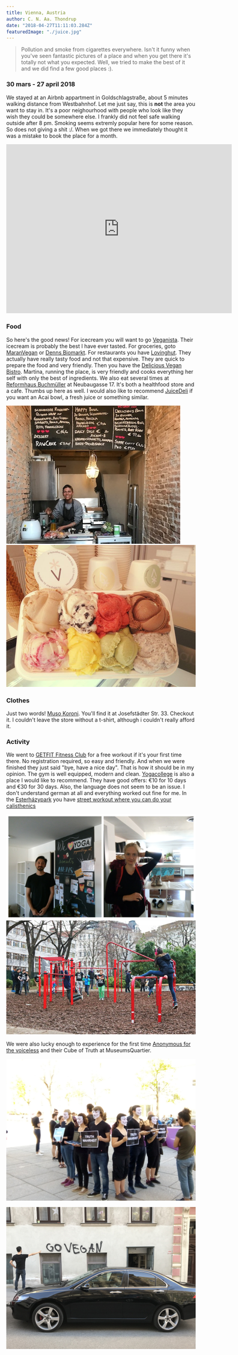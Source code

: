 ```yaml
---
title: Vienna, Austria
author: C. N. Aa. Thondrup
date: "2018-04-27T11:11:03.284Z"
featuredImage: "./juice.jpg"
---
```


> Pollution and smoke from cigarettes everywhere. Isn't it funny when you've seen fantastic pictures of a place and when you get there it's totally not what you expected. Well, we tried to make the best of it and we did find a few good places :).

### 30 mars - 27 april 2018

We stayed at an Airbnb appartment in Goldschlagstraße, about 5 minutes walking distance from Westbahnhof. Let me just say, this is **not** the area you want to stay in. It's a poor neighourhood with people who look like they wish they could be somewhere else. I frankly did not feel safe walking outside after 8 pm. Smoking seems extremly popular here for some reason. So does not giving a shit :/. When we got there we immediately thought it was a mistake to book the place for a month.

<iframe src="https://www.google.com/maps/embed?pb=!1m18!1m12!1m3!1d2659.5096215736576!2d16.33551321565111!3d48.196799079228185!2m3!1f0!2f0!3f0!3m2!1i1024!2i768!4f13.1!3m3!1m2!1s0x476d07f5b7c27433%3A0x6be46148d7640a51!2sWien+Westbahnhof!5e0!3m2!1sen!2sit!4v1529744336903" width="600" height="450" frameborder="0" style="border:0" allowfullscreen></iframe>

### Food

So here's the good news! For icecream you will want to go [Veganista](https://www.veganista.at). Their icecream is probably the best I have ever tasted. For groceries, goto [MaranVegan](http://www.maranvegan.at) or [Denns Biomarkt](http://denns-biomarkt.at). For restaurants you have [Lovinghut](http://lovinghut.at/neubau/). They actually have really tasty food and not that expensive. They are quick to prepare the food and very friendly. Then you have the [Delicious Vegan Bistro](http://delicious.or.at/). Martina, running the place, is very friendly and cooks everything her self with only the best of ingredients. We also eat several times at [Reformhaus Buchmüller](http://www.reformhaus-buchmueller.at/newweb/index.htm) at Neubaugasse 17. It's both a healthfood store and a cafe. Thumbs up here as well. I would also like to recommend [JuiceDeli](https://www.juicedeli.at/) if you want an Acai bowl, a fresh juice or something similar.

![Delicious Vegan Bistro](./martina.jpg 'Delicious Vegan Bistro. She has a new bigger place now.')
![Veganista](./veganista.jpg 'Ice cream from Veganista.')

### Clothes

Just two words! [Muso Koroni](https://www.muso-koroni.com/). You'll find it at Josefstädter Str. 33. Checkout it. I couldn't leave the store without a t-shirt, although i couldn't really afford it.

### Activity

We went to [GETFIT Fitness Club](http://getfitclub.at/) for a free workout if it's your first time there. No registration required, so easy and friendly. And when we were finished they just said "bye, have a nice day". That is how it should be in my opinion. The gym is well equipped, modern and clean. [Yogacollege](http://yogacollege.at/) is also a place I would like to recommend. They have good offers: €10 for 10 days and €30 for 30 days. Also, the language does not seem to be an issue. I don't understand german at all and everything worked out fine for me. In the [Esterházypark](https://www.google.com/maps/place/Esterh%C3%A1zypark/@48.1972363,16.3513272,18.01z/data=!4m8!1m2!2m1!1srock+climbing!3m4!1s0x476d0789343ba7c3:0x162576c5cf15df66!8m2!3d48.1974998!4d16.3525003) you have [street workout where you can do your calisthenics](https://hardbodyhang.com/project/wien-au-esterhazy-park)

![Bikram collage](./bikram-collage.jpg 'Us at Yogacollege')
![Hardbodyhang](./hardbodyhang.jpg 'Street workout in Esterházypark')

We were also lucky enough to experience for the first time [Anonymous for the voiceless](https://www.anonymousforthevoiceless.org/) and their Cube of Truth at MuseumsQuartier.

![Cube of Truth](./cube-of-truth.jpg 'Anonymous for the voiceless at MuseumsQuartier')

![Go Vegan](./govegan-vienna.jpg 'Me pointing to tagging.')
